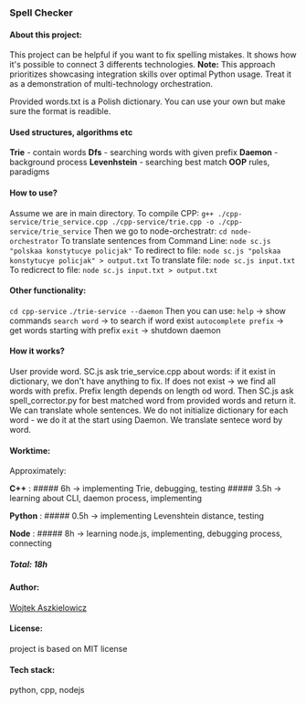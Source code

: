 ### Spell Checker

#### About this project:
This project can be helpful if you want to fix spelling mistakes.
It shows how it's possible to connect 3 differents technologies.
**Note:** This approach prioritizes showcasing integration skills over optimal Python usage. Treat it as a demonstration of multi-technology orchestration.

Provided words.txt is a Polish dictionary.
You can use your own but make sure the format is readible.

#### Used structures, algorithms etc
**Trie** - contain words
**Dfs** - searching words with given prefix
**Daemon** - background process
**Levenhstein** - searching best match
**OOP** rules, paradigms


#### How to use?
Assume we are in main directory.
To compile CPP:
``g++ ./cpp-service/trie_service.cpp ./cpp-service/trie.cpp -o ./cpp-service/trie_service``
Then we go to node-orchestratr:
``cd node-orchestrator``
To translate sentences from Command Line:
``node sc.js "polskaa konstytucye policjak"``
To redirect to file:
``node sc.js "polskaa konstytucye policjak" > output.txt``
To translate file:
``node sc.js input.txt``
To redicrect to file:
``node sc.js input.txt > output.txt``

#### Other functionality:
``cd cpp-service``
``./trie-service --daemon``
Then you can use:
``help`` -> show commands
``search word`` -> to search if word exist
``autocomplete prefix`` -> get words starting with prefix
``exit`` -> shutdown daemon


#### How it works?
User provide word.
SC.js ask trie_service.cpp about words:
if it exist in dictionary, we don't have anything to fix.
If does not exist -> we find all words with prefix.
Prefix length depends on length od word.
Then SC.js ask spell_corrector.py for best matched word from provided words and return it.
We can translate whole sentences.
We do not initialize dictionary for each word - we do it at the start using Daemon.
We translate sentece word by word.


#### Worktime:

Approximately:

**C++** :
    ##### 6h -> implementing Trie, debugging, testing
    ##### 3.5h -> learning about CLI, daemon process, implementing

**Python** :
    ##### 0.5h -> implementing Levenshtein distance, testing

**Node** :
    ##### 8h -> learning node.js, implementing, debugging process, connecting

##### Total: 18h

#### Author:
[Wojtek Aszkielowicz](https://github.com/aszkiel71)

#### License:
project is based on MIT license

#### Tech stack:
python, cpp, nodejs
